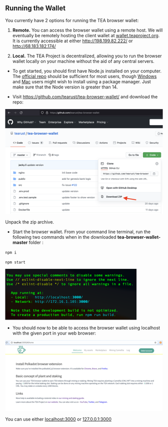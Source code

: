 ## Running the Wallet
You currently have 2 options for running the TEA browser wallet:

1. **Remote.** You can access the browser wallet using a remote host. We will eventually be remotely hosting the client wallet at [wallet.teaproject.org](https://wallet.teaproject.org). It is currently accessible at either http://198.199.82.222/ or http://68.183.182.174/ 

2. **Local.** The TEA Project is decentralized, allowing you to run the browser wallet locally on your machine without the aid of any central servers. 

- To get started, you should first have Node.js installed on your computer. The [official repo](https://nodejs.org/en/download/) should be sufficient for most users, though [Windows](https://github.com/coreybutler/nvm-windows) and [Mac](https://formulae.brew.sh/formula/node) users might wish to install using a package manager. Just make sure that the Node version is greater than 14.

- Visit https://github.com/tearust/tea-browser-wallet/ and download the repo:

![](../res/Try_the_demo/Try_the_demo-Tea-Browser-Wallet-download.png)

Unpack the zip archive.

- Start the browser wallet. From your command line terminal, run the following two commands when in the downloaded **tea-browser-wallet-master** folder :

`npm i`

`npm start`

![](../res/Try_the_demo/Try_the_demo-node_start.png)

- You should now to be able to access the browser wallet using localhost with the given port in your web browser:

![](../res/Try_the_demo/Try_the_demo-wallet-localhost.png)

You can use either [localhost:3000](http://localhost:3000) or [127.0.0.1:3000](http://127.0.0.1:3000)
